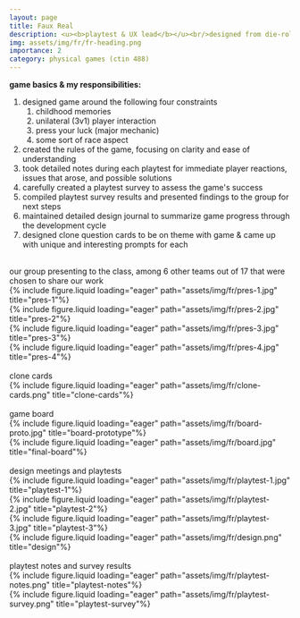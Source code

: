 ```yaml
---
layout: page
title: Faux Real
description: <u><b>playtest & UX lead</b></u><br/>designed from die-rolled constraints<br/>february - march 2024
img: assets/img/fr/fr-heading.png
importance: 2
category: physical games (ctin 488)
---
```


<b>game basics & my responsibilities:</b>

1. designed game around the following four constraints
   1. childhood memories
   2. unilateral (3v1) player interaction
   3. press your luck (major mechanic)
   4. some sort of race aspect
2. created the rules of the game, focusing on clarity and ease of understanding
3. took detailed notes during each playtest for immediate player reactions, issues that arose, and possible solutions
4. carefully created a playtest survey to assess the game's success
5. compiled playtest survey results and presented findings to the group for next steps
6. maintained detailed design journal to summarize game progress through the development cycle
7. designed clone question cards to be on theme with game & came up with unique and interesting prompts for each

<br/>
<div class="caption">our group presenting to the class, among 6 other teams out of 17 that were chosen to share our work</div>
<div class="row">
    <div class="col-sm mt-3 mt-md-0">
        {% include figure.liquid loading="eager" path="assets/img/fr/pres-1.jpg" title="pres-1"%}
    </div>
     <div class="col-sm mt-3 mt-md-0">
        {% include figure.liquid loading="eager" path="assets/img/fr/pres-2.jpg" title="pres-2"%}
    </div>
</div>
<div class="row">
    <div class="col-sm mt-3 mt-md-0">
        {% include figure.liquid loading="eager" path="assets/img/fr/pres-3.jpg" title="pres-3"%}
    </div>
     <div class="col-sm mt-3 mt-md-0">
        {% include figure.liquid loading="eager" path="assets/img/fr/pres-4.jpg" title="pres-4"%}
    </div>
</div>
<br/>
<div class="caption">clone cards</div>
<div class="row">
    <div class="col-sm mt-3 mt-md-0">
        {% include figure.liquid loading="eager" path="assets/img/fr/clone-cards.png" title="clone-cards"%}
    </div>
</div>
<br/>
<div class="caption">game board</div>
<div class="row">
    <div class="col-sm mt-3 mt-md-0">
        {% include figure.liquid loading="eager" path="assets/img/fr/board-proto.jpg" title="board-prototype"%}
    </div>
     <div class="col-sm mt-3 mt-md-0">
        {% include figure.liquid loading="eager" path="assets/img/fr/board.jpg" title="final-board"%}
    </div>
</div>
<br/>
<div class="caption">design meetings and playtests</div>
<div class="row">
    <div class="col-sm mt-3 mt-md-0">
        {% include figure.liquid loading="eager" path="assets/img/fr/playtest-1.jpg" title="playtest-1"%}
    </div>
     <div class="col-sm mt-3 mt-md-0">
        {% include figure.liquid loading="eager" path="assets/img/fr/playtest-2.jpg" title="playtest-2"%}
    </div>
</div>
<div class="row">
    <div class="col-sm mt-3 mt-md-0">
        {% include figure.liquid loading="eager" path="assets/img/fr/playtest-3.jpg" title="playtest-3"%}
    </div>
     <div class="col-sm mt-3 mt-md-0">
        {% include figure.liquid loading="eager" path="assets/img/fr/design.png" title="design"%}
    </div>
</div>
<br/>
<div class="caption">playtest notes and survey results</div>
<div class="row">
    <div class="col-sm mt-3 mt-md-0">
        {% include figure.liquid loading="eager" path="assets/img/fr/playtest-notes.png" title="playtest-notes"%}
    </div>
</div>
<div class="row">
     <div class="col-sm mt-3 mt-md-0">
        {% include figure.liquid loading="eager" path="assets/img/fr/playtest-survey.png" title="playtest-survey"%}
    </div>
</div>
